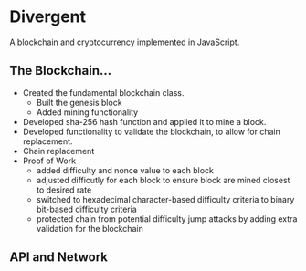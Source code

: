 # Divergent

A blockchain and cryptocurrency implemented in JavaScript.

## The Blockchain...

-   Created the fundamental blockchain class.
    -   Built the genesis block
    -   Added mining functionality
-   Developed sha-256 hash function and applied it to mine a block.
-   Developed functionality to validate the blockchain, to allow for chain replacement.
-   Chain replacement
-   Proof of Work
    -   added difficulty and nonce value to each block
    -   adjusted difficutly for each block to ensure block are mined closest to desired rate
    -   switched to hexadecimal character-based difficulty criteria to binary bit-based difficulty criteria
    -   protected chain from potential difficulty jump attacks by adding extra validation for the blockchain

## API and Network

